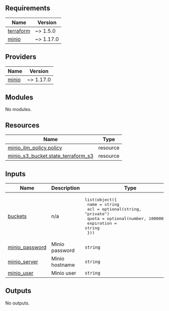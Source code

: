 <!-- BEGINNING OF PRE-COMMIT-TERRAFORM DOCS HOOK -->
## Requirements

| Name | Version |
|------|---------|
| <a name="requirement_terraform"></a> [terraform](#requirement\_terraform) | ~> 1.5.0 |
| <a name="requirement_minio"></a> [minio](#requirement\_minio) | ~> 1.17.0 |

## Providers

| Name | Version |
|------|---------|
| <a name="provider_minio"></a> [minio](#provider\_minio) | ~> 1.17.0 |

## Modules

No modules.

## Resources

| Name | Type |
|------|------|
| [minio_ilm_policy.policy](https://registry.terraform.io/providers/aminueza/minio/latest/docs/resources/ilm_policy) | resource |
| [minio_s3_bucket.state_terraform_s3](https://registry.terraform.io/providers/aminueza/minio/latest/docs/resources/s3_bucket) | resource |

## Inputs

| Name | Description | Type | Default | Required |
|------|-------------|------|---------|:--------:|
| <a name="input_buckets"></a> [buckets](#input\_buckets) | n/a | <pre>list(object({<br>    name       = string<br>    acl        = optional(string, "private")<br>    quota      = optional(number, 1000000000)<br>    expiration = string<br>  }))</pre> | n/a | yes |
| <a name="input_minio_password"></a> [minio\_password](#input\_minio\_password) | Minio password | `string` | n/a | yes |
| <a name="input_minio_server"></a> [minio\_server](#input\_minio\_server) | Minio hostname | `string` | `"minio-api.ayanides.cloud"` | no |
| <a name="input_minio_user"></a> [minio\_user](#input\_minio\_user) | Minio user | `string` | `"terraform"` | no |

## Outputs

No outputs.
<!-- END OF PRE-COMMIT-TERRAFORM DOCS HOOK -->

